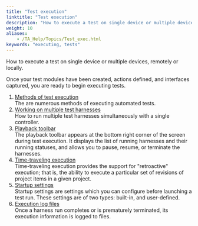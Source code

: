 ```yaml
--- 
title: "Test execution"
linktitle: "Test execution"
description: "How to execute a test on single device or multiple devices, remotely or locally."
weight: 10
aliases: 
    - /TA_Help/Topics/Test_exec.html
keywords: "executing, tests"
---
```


How to execute a test on single device or multiple devices, remotely or locally.

Once your test modules have been created, actions defined, and interfaces captured, you are ready to begin executing tests.

1.  [Methods of test execution](/TA_Help/Topics/Test_exec_methods.html)  
The are numerous methods of executing automated tests.
2.  [Working on multiple test harnesses](/TA_Help/Topics/Multiple_harnesses.html)  
 How to run multiple test harnesses simultaneously with a single controller.
3.  [Playback toolbar](/TA_Help/Topics/Test_exec_playback_toolbar.html)  
The playback toolbar appears at the bottom right corner of the screen during test execution. It displays the list of running harnesses and their running statuses, and allows you to pause, resume, or terminate the harnesses.
4.  [Time-traveling execution](/TA_Help/Topics/ug_time_traveling.html)  
Time-traveling execution provides the support for "retroactive" execution; that is, the ability to execute a particular set of revisions of project items in a given project.
5.  [Startup settings](/TA_Automation/Topics/aut_startup_settings.html)  
Startup settings are settings which you can configure before launching a test run. These settings are of two types: built-in, and user-defined.
6.  [Execution log files](/TA_Help/Topics/Execution_log_files.html)  
Once a harness run completes or is prematurely terminated, its execution information is logged to files.




